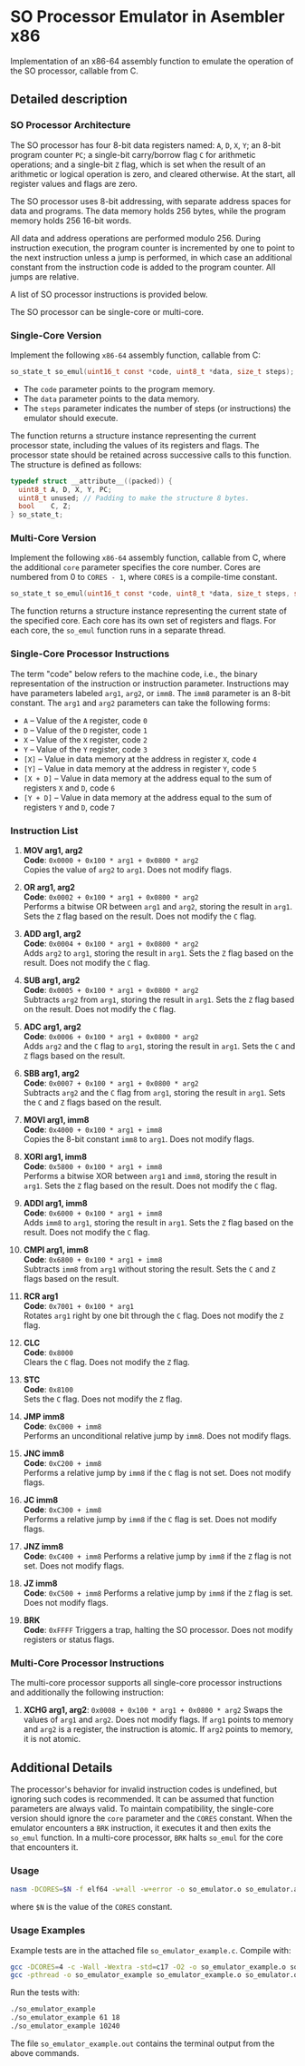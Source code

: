 # SO Processor Emulator in Asembler x86

Implementation of an x86-64 assembly function to emulate the operation of the SO processor, callable from C.

## Detailed description

### SO Processor Architecture

The SO processor has four 8-bit data registers named: `A`, `D`, `X`, `Y`; an 8-bit program counter `PC`; a single-bit carry/borrow flag `C` for arithmetic operations; and a single-bit `Z` flag, which is set when the result of an arithmetic or logical operation is zero, and cleared otherwise. At the start, all register values and flags are zero.

The SO processor uses 8-bit addressing, with separate address spaces for data and programs. The data memory holds 256 bytes, while the program memory holds 256 16-bit words.

All data and address operations are performed modulo 256. During instruction execution, the program counter is incremented by one to point to the next instruction unless a jump is performed, in which case an additional constant from the instruction code is added to the program counter. All jumps are relative.

A list of SO processor instructions is provided below.

The SO processor can be single-core or multi-core.

### Single-Core Version

Implement the following `x86-64` assembly function, callable from C:

```c
so_state_t so_emul(uint16_t const *code, uint8_t *data, size_t steps);
```

- The `code` parameter points to the program memory.
- The `data` parameter points to the data memory.
- The `steps` parameter indicates the number of steps (or instructions) the emulator should execute.
  
The function returns a structure instance representing the current processor state, including the values of its registers and flags. The processor state should be retained across successive calls to this function. The structure is defined as follows:

```c
typedef struct __attribute__((packed)) {
  uint8_t A, D, X, Y, PC;
  uint8_t unused; // Padding to make the structure 8 bytes.
  bool    C, Z;
} so_state_t;
```

### Multi-Core Version

Implement the following `x86-64` assembly function, callable from C, where the additional `core` parameter specifies the core number. Cores are numbered from 0 to `CORES - 1`, where `CORES` is a compile-time constant.

```c
so_state_t so_emul(uint16_t const *code, uint8_t *data, size_t steps, size_t core);
```

The function returns a structure instance representing the current state of the specified core. Each core has its own set of registers and flags. For each core, the `so_emul` function runs in a separate thread.

### Single-Core Processor Instructions

The term "code" below refers to the machine code, i.e., the binary representation of the instruction or instruction parameter. Instructions may have parameters labeled `arg1`, `arg2`, or `imm8`. The `imm8` parameter is an 8-bit constant. The `arg1` and `arg2` parameters can take the following forms:

- `A` – Value of the `A` register, code `0`
- `D` – Value of the `D` register, code `1`
- `X` – Value of the `X` register, code `2`
- `Y` – Value of the `Y` register, code `3`
- `[X]` – Value in data memory at the address in register `X`, code `4`
- `[Y]` – Value in data memory at the address in register `Y`, code `5`
- `[X + D]` – Value in data memory at the address equal to the sum of registers `X` and `D`, code `6`
- `[Y + D]` – Value in data memory at the address equal to the sum of registers `Y` and `D`, code `7`

### Instruction List

1. **MOV arg1, arg2**  
   **Code**: `0x0000 + 0x100 * arg1 + 0x0800 * arg2`  
   Copies the value of `arg2` to `arg1`. Does not modify flags.

2. **OR arg1, arg2**  
   **Code**: `0x0002 + 0x100 * arg1 + 0x0800 * arg2`  
   Performs a bitwise OR between `arg1` and `arg2`, storing the result in `arg1`. Sets the `Z` flag based on the result. Does not modify the `C` flag.

3. **ADD arg1, arg2**  
   **Code**: `0x0004 + 0x100 * arg1 + 0x0800 * arg2`  
   Adds `arg2` to `arg1`, storing the result in `arg1`. Sets the `Z` flag based on the result. Does not modify the `C` flag.

4. **SUB arg1, arg2**  
   **Code**: `0x0005 + 0x100 * arg1 + 0x0800 * arg2`  
   Subtracts `arg2` from `arg1`, storing the result in `arg1`. Sets the `Z` flag based on the result. Does not modify the `C` flag.

5. **ADC arg1, arg2**  
   **Code**: `0x0006 + 0x100 * arg1 + 0x0800 * arg2`  
   Adds `arg2` and the `C` flag to `arg1`, storing the result in `arg1`. Sets the `C` and `Z` flags based on the result.

6. **SBB arg1, arg2**  
   **Code**: `0x0007 + 0x100 * arg1 + 0x0800 * arg2`  
   Subtracts `arg2` and the `C` flag from `arg1`, storing the result in `arg1`. Sets the `C` and `Z` flags based on the result.

7. **MOVI arg1, imm8**  
   **Code**: `0x4000 + 0x100 * arg1 + imm8`  
   Copies the 8-bit constant `imm8` to `arg1`. Does not modify flags.

8. **XORI arg1, imm8**  
   **Code**: `0x5800 + 0x100 * arg1 + imm8`  
   Performs a bitwise XOR between `arg1` and `imm8`, storing the result in `arg1`. Sets the `Z` flag based on the result. Does not modify the `C` flag.

9. **ADDI arg1, imm8**  
   **Code**: `0x6000 + 0x100 * arg1 + imm8`  
   Adds `imm8` to `arg1`, storing the result in `arg1`. Sets the `Z` flag based on the result. Does not modify the `C` flag.

10. **CMPI arg1, imm8**  
    **Code**: `0x6800 + 0x100 * arg1 + imm8`  
    Subtracts `imm8` from `arg1` without storing the result. Sets the `C` and `Z` flags based on the result.

11. **RCR arg1**  
    **Code**: `0x7001 + 0x100 * arg1`  
    Rotates `arg1` right by one bit through the `C` flag. Does not modify the `Z` flag.

12. **CLC**  
    **Code**: `0x8000`  
    Clears the `C` flag. Does not modify the `Z` flag.

13. **STC**  
    **Code**: `0x8100`  
    Sets the `C` flag. Does not modify the `Z` flag.

14. **JMP imm8**  
    **Code**: `0xC000 + imm8`  
    Performs an unconditional relative jump by `imm8`. Does not modify flags.

15. **JNC imm8**  
    **Code**: `0xC200 + imm8`  
    Performs a relative jump by `imm8` if the `C` flag is not set. Does not modify flags.

16. **JC imm8**  
    **Code**: `0xC300 + imm8`  
    Performs a relative jump by `imm8` if the `C` flag is set. Does not modify flags.

17. **JNZ imm8**  
    **Code**: `0xC400 + imm8`
    Performs a relative jump by `imm8` if the `Z` flag is not set. Does not modify flags.

18. **JZ imm8**  
    **Code**: `0xC500 + imm8`
    Performs a relative jump by `imm8` if the `Z` flag is set. Does not modify flags.

19. **BRK**  
    **Code**: `0xFFFF`
    Triggers a trap, halting the SO processor. Does not modify registers or status flags.

### Multi-Core Processor Instructions

The multi-core processor supports all single-core processor instructions and additionally the following instruction:

1. **XCHG arg1, arg2**: `0x0008 + 0x100 * arg1 + 0x0800 * arg2`
   Swaps the values of `arg1` and `arg2`. Does not modify flags. If `arg1` points to memory and `arg2` is a register, the instruction is atomic. If `arg2` points to memory, it is not atomic.

## Additional Details

The processor's behavior for invalid instruction codes is undefined, but ignoring such codes is recommended. It can be assumed that function parameters are always valid. To maintain compatibility, the single-core version should ignore the `core` parameter and the `CORES` constant. When the emulator encounters a `BRK` instruction, it executes it and then exits the `so_emul` function. In a multi-core processor, `BRK` halts `so_emul` for the core that encounters it.

### Usage
```bash
nasm -DCORES=$N -f elf64 -w+all -w+error -o so_emulator.o so_emulator.asm
```
where `$N` is the value of the `CORES` constant.

### Usage Examples

Example tests are in the attached file `so_emulator_example.c`. Compile with:

```bash
gcc -DCORES=4 -c -Wall -Wextra -std=c17 -O2 -o so_emulator_example.o so_emulator_example.c
gcc -pthread -o so_emulator_example so_emulator_example.o so_emulator.o
```

Run the tests with:

```bash
./so_emulator_example
./so_emulator_example 61 18
./so_emulator_example 10240
```

The file `so_emulator_example.out` contains the terminal output from the above commands.
